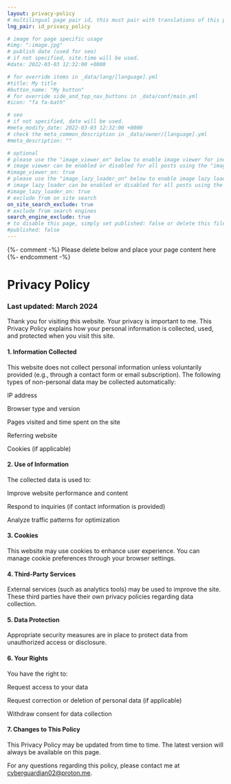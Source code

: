 ```yaml
---
layout: privacy-policy
# multilingual page pair id, this must pair with translations of this page. (This name must be unique)
lng_pair: id_privacy_policy

# image for page specific usage
#img: ":image.jpg"
# publish date (used for seo)
# if not specified, site.time will be used.
#date: 2022-03-03 12:32:00 +0000

# for override items in _data/lang/[language].yml
#title: My title
#button_name: "My button"
# for override side_and_top_nav_buttons in _data/conf/main.yml
#icon: "fa fa-bath"

# seo
# if not specified, date will be used.
#meta_modify_date: 2022-03-03 12:32:00 +0000
# check the meta_common_description in _data/owner/[language].yml
#meta_description: ""

# optional
# please use the "image_viewer_on" below to enable image viewer for individual pages or posts (_posts/ or [language]/_posts folders).
# image viewer can be enabled or disabled for all posts using the "image_viewer_posts: true" setting in _data/conf/main.yml.
#image_viewer_on: true
# please use the "image_lazy_loader_on" below to enable image lazy loader for individual pages or posts (_posts/ or [language]/_posts folders).
# image lazy loader can be enabled or disabled for all posts using the "image_lazy_loader_posts: true" setting in _data/conf/main.yml.
#image_lazy_loader_on: true
# exclude from on site search
on_site_search_exclude: true
# exclude from search engines
search_engine_exclude: true
# to disable this page, simply set published: false or delete this file
#published: false
---
```


{%- comment -%} Please delete below and place your page content here {%- endcomment -%}

# Privacy Policy

### Last updated: March 2024

Thank you for visiting this website. Your privacy is important to me. This Privacy Policy explains how your personal information is collected, used, and protected when you visit this site.

#### 1. Information Collected

This website does not collect personal information unless voluntarily provided (e.g., through a contact form or email subscription). The following types of non-personal data may be collected automatically:

IP address

Browser type and version

Pages visited and time spent on the site

Referring website

Cookies (if applicable)

#### 2. Use of Information

The collected data is used to:

Improve website performance and content

Respond to inquiries (if contact information is provided)

Analyze traffic patterns for optimization

#### 3. Cookies

This website may use cookies to enhance user experience. You can manage cookie preferences through your browser settings.

#### 4. Third-Party Services

External services (such as analytics tools) may be used to improve the site. These third parties have their own privacy policies regarding data collection.

#### 5. Data Protection

Appropriate security measures are in place to protect data from unauthorized access or disclosure.

#### 6. Your Rights

You have the right to:

Request access to your data

Request correction or deletion of personal data (if applicable)

Withdraw consent for data collection

#### 7. Changes to This Policy

This Privacy Policy may be updated from time to time. The latest version will always be available on this page.

For any questions regarding this policy, please contact me at cyberguardian02@proton.me.
